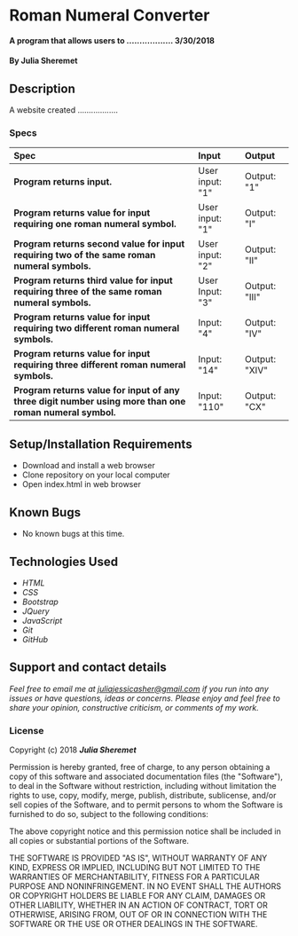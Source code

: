 # Roman Numeral Converter

#### A program that allows users to .................. 3/30/2018

#### By **Julia Sheremet**

## Description

A website created ..................


### Specs
| Spec | Input | Output |
| :-------------     | :------------- | :------------- |
| **Program returns input.** | User input: "1" | Output: "1"|
| **Program returns value for input requiring one roman numeral symbol.** | User input: "1" | Output: "I"|
| **Program returns second value for input requiring two of the same roman numeral symbols.** | User input: "2" | Output: "II"|
| **Program returns third value for input requiring three of the same roman numeral symbols.** | User Input: "3" | Output: "III" |
| **Program returns value for input requiring two different roman numeral symbols.**| Input: "4" | Output: "IV" |
| **Program returns value for input requiring three different roman numeral symbols.**| Input: "14" | Output: "XIV" |
| **Program returns value for input of any three digit number using more than one roman numeral symbol.**| Input: "110" | Output: "CX" |



## Setup/Installation Requirements

* Download and install a web browser
* Clone repository on your local computer
* Open index.html in web browser

## Known Bugs
* No known bugs at this time.

## Technologies Used
* _HTML_
* _CSS_
* _Bootstrap_
* _JQuery_
* _JavaScript_
* _Git_
* _GitHub_

## Support and contact details

_Feel free to email me at [juliajessicasher@gmail.com](mailto:juliajessicasher@gmail.com) if you run into any issues or have questions, ideas or concerns. Please enjoy and feel free to share your opinion, constructive criticism, or comments of my work._

### License

Copyright (c) 2018 ****_Julia Sheremet_****

Permission is hereby granted, free of charge, to any person obtaining a copy of this software and associated documentation files (the "Software"), to deal in the Software without restriction, including without limitation the rights to use, copy, modify, merge, publish, distribute, sublicense, and/or sell copies of the Software, and to permit persons to whom the Software is furnished to do so, subject to the following conditions:

The above copyright notice and this permission notice shall be included in all copies or substantial portions of the Software.

THE SOFTWARE IS PROVIDED "AS IS", WITHOUT WARRANTY OF ANY KIND, EXPRESS OR IMPLIED, INCLUDING BUT NOT LIMITED TO THE WARRANTIES OF MERCHANTABILITY, FITNESS FOR A PARTICULAR PURPOSE AND NONINFRINGEMENT. IN NO EVENT SHALL THE AUTHORS OR COPYRIGHT HOLDERS BE LIABLE FOR ANY CLAIM, DAMAGES OR OTHER LIABILITY, WHETHER IN AN ACTION OF CONTRACT, TORT OR OTHERWISE, ARISING FROM, OUT OF OR IN CONNECTION WITH THE SOFTWARE OR THE USE OR OTHER DEALINGS IN THE SOFTWARE.
